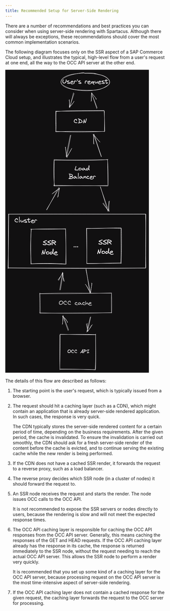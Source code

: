```yaml
---
title: Recommended Setup for Server-Side Rendering
---
```


There are a number of recommendations and best practices you can consider when using server-side rendering with Spartacus. Although there will always be exceptions, these recommendations should cover the most common implementation scenarios.

The following diagram focuses only on the SSR aspect of a SAP Commerce Cloud setup, and illustrates the typical, high-level flow from a user's request at one end, all the way to the OCC API server at the other end.

![ssr-setup-diagram](./ssr-setup-diagram.png)

The details of this flow are described as follows:

1. The starting point is the user's request, which is typically issued from a browser.

1. The request should hit a caching layer (such as a CDN), which might contain an application that is already server-side rendered application. In such cases, the response is very quick.

   The CDN typically stores the server-side rendered content for a certain period of time, depending on the business requirements. After the given period, the cache is invalidated. To ensure the invalidation is carried out smoothly, the CDN should ask for a fresh server-side render of the content before the cache is evicted, and to continue serving the existing cache while the new render is being performed.

1. If the CDN does not have a cached SSR render, it forwards the request to a reverse proxy, such as a load balancer.

1. The reverse proxy decides which SSR node (in a cluster of nodes) it should forward the request to.

1. An SSR node receives the request and starts the render. The node issues OCC calls to the OCC API.

   It is not recommended to expose the SSR servers or nodes directly to users, because the rendering is slow and will not meet the expected response times.

1. The OCC API caching layer is responsible for caching the OCC API responses from the OCC API server. Generally, this means caching the responses of the GET and HEAD requests. If the OCC API caching layer already has the response in its cache, the response is returned immediately to the SSR node, without the request needing to reach the actual OCC API server. This allows the SSR node to perform a render very quickly.

   It is recommended that you set up some kind of a caching layer for the OCC API server, because processing request on the OCC API server is the most time-intensive aspect of server-side rendering.

1. If the OCC API caching layer does not contain a cached response for the given request, the caching layer forwards the request to the OCC server for processing.
